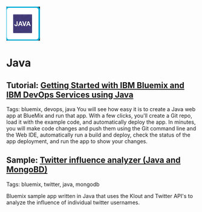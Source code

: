 ![Java icon](images/java.gif)
# Java 

## Tutorial: [Getting Started with IBM Bluemix and IBM DevOps Services using Java](tutorials/jazzeditorjava)
Tags: bluemix, devops, java
You will see how easy it is to create a Java web app at BlueMix and run that app. With a few clicks, you'll create a Git repo, load it with the example code, and automatically deploy the app. In minutes, you will make code changes and push them using the Git command line and the Web IDE, automatically run a build and deploy, check the status of the app deployment, and run the app to show your changes.

## Sample: [Twitter influence analyzer (Java and MongoBD)](https://hub.jazz.net/project/jstart/Twitter%20Influencer%20Analyzer%20%28Java%29/overview)
Tags: bluemix, twitter, java, mongodb

Bluemix sample app written in Java that uses the Klout and Twitter API's to analyze the influence of individual twitter usernames.


